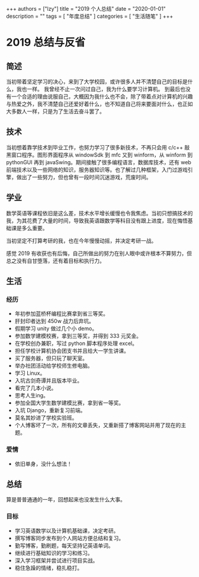 +++
authors = ["lzy"]
title = "2019 个人总结"
date = "2020-01-01"
description = ""
tags = [
    "年度总结"
]
categories = [
    "生活随笔"
]
+++

# 2019 总结与反省

## 简述

当初带着坚定学习的决心，来到了大学校园，或许很多人并不清楚自己的目标是什么，我也一样。 我曾经不止一次问过自己，我为什么要学习计算机。 到最后也没有一个合适的理由说服自己，大概因为我什么也不会，除了带着点对计算机的兴趣与热爱之外，我不清楚自己还爱好着什么，也不知道自己将来要面对什么，也正如大多数人一样，只是为了生活去奋斗罢了。

## 技术

当初想着靠学技术到毕业工作，也努力学习了很多新技术，不再只会用 c/c++ 敲黑窗口程序。图形界面程序从 windowSdk 到 mfc 又到 winform，从 winform 到 pythonGUI 再到 javaSwing。期间接触了很多编程语言，数据库技术，还有 web 前端技术以及一些网络的知识，服务器知识等。也了解过几种框架，入门过游戏引擎，做出了一些努力，但也曾有一段时间沉迷游戏，荒废时间。

## 学业

数学英语等课程依旧是这么差，技术水平增长缓慢也令我焦虑。当初只想搞技术的我，为其花费了大量的时间，导致我英语跟数学等科目没有跟上进度，现在悔悟基础课是多么重要。

当初坚定不打算考研的我，也在今年慢慢动摇，并决定考研一战。

感觉 2019 有收获也有后悔，自己所做出的努力在别人眼中或许根本不算努力，但总之没有自甘堕落，还有着目标和执行力。

## 生活

### 经历

- 年初参加蓝桥杯编程比赛拿到省三等奖。
- 肝封印者达到 450w 战力后弃坑。
- 假期学习 unity 做过几个小 demo。
- 参加数学建模校赛，拿到三等奖，并得到 333 元奖金。
- 在学校创办兼职，写过 python 脚本程序处理 excel。
- 担任学校计算机协会团支书并且给大一学生讲课。
- 买了服务器，但只玩了聊天室。
- 举办社团活动给学校师生修电脑。
- 学习 Linux。
- 入坑古剑奇谭并且版本毕业。
- 看完了几本小说。
- 思考人生ing。
- 参加全国大学生数学建模比赛，拿到省一等奖。
- 入坑 Django，重新复习前端。
- 莫名其妙进了学校实验班。
- 个人博客坏了一次，所有的文章丢失，又重新搭了博客网站并用了现在的主题。

### 爱情

- 依旧单身，没什么想法！

## 总结

算是普普通通的一年，回想起来也没发生什么大事。

### 目标

- 学习英语数学以及计算机基础课，决定考研。
- 撰写博客同步发布到个人网站方便总结和复习。
- 勤写博客，勤刷题，每天坚持记英语单词。
- 继续进行基础知识的学习和练习。
- 深入学习框架并尝试进行项目实战。
- 稳住急躁的情绪，稳扎稳打。

